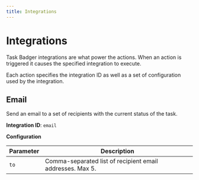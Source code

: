```yaml
---
title: Integrations
---
```


# Integrations

Task Badger integrations are what power the actions. When an action is triggered it causes
the specified integration to execute.

Each action specifies the integration ID as well as a set of configuration used by the integration.

## Email

Send an email to a set of recipients with the current status of the task.

**Integration ID**: `email`

**Configuration**

| Parameter | Description                                               |
|----------|-----------------------------------------------------------|
| `to`       | Comma-separated list of recipient email addresses. Max 5. |
